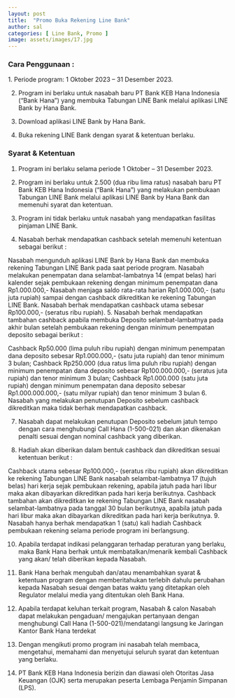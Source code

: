 ```yaml
---
layout: post
title:  "Promo Buka Rekening Line Bank"
author: sal
categories: [ Line Bank, Promo ]
image: assets/images/17.jpg
---
```

<h3>Cara Penggunaan :</h3>
1. Periode program: 1 Oktober 2023 – 31 Desember 2023.

2. Program ini berlaku untuk nasabah baru PT Bank KEB Hana Indonesia (“Bank Hana”) yang membuka Tabungan LINE Bank melalui aplikasi LINE Bank by Hana Bank.

3. Download aplikasi LINE Bank by Hana Bank.

4. Buka rekening LINE Bank dengan syarat & ketentuan berlaku.

<h3>Syarat & Ketentuan</h3>   

1. Program ini berlaku selama periode 1 Oktober – 31 Desember 2023.

2. Program ini berlaku untuk 2.500 (dua ribu lima ratus) nasabah baru PT Bank KEB Hana Indonesia (“Bank Hana”) yang melakukan pembukaan Tabungan LINE Bank melalui aplikasi LINE Bank by Hana Bank dan memenuhi syarat dan ketentuan.

3. Program ini tidak berlaku untuk nasabah yang mendapatkan fasilitas pinjaman LINE Bank.

4. Nasabah berhak mendapatkan cashback setelah memenuhi ketentuan sebagai berikut :

Nasabah mengunduh aplikasi LINE Bank by Hana Bank dan membuka rekening Tabungan LINE Bank pada saat periode program.
Nasabah melakukan penempatan dana selambat-lambatnya 14 (empat belas) hari kalender sejak pembukaan rekening dengan minimum penempatan dana Rp1.000.000,-
Nasabah menjaga saldo rata-rata harian Rp1.000.000,- (satu juta rupiah) sampai dengan cashback dikreditkan ke rekening Tabungan LINE Bank.
Nasabah berhak mendapatkan cashback utama sebesar Rp100.000,- (seratus ribu rupiah).
5. Nasabah berhak mendapatkan tambahan cashback apabila membuka Deposito selambat-lambatnya pada akhir bulan setelah pembukaan rekening dengan minimum penempatan deposito sebagai berikut :

Cashback Rp50.000 (lima puluh ribu rupiah) dengan minimum penempatan dana deposito sebesar Rp1.000.000,- (satu juta rupiah) dan tenor minimum 3 bulan;
Cashback Rp250.000 (dua ratus lima puluh ribu rupiah) dengan minimum penempatan dana deposito sebesar Rp100.000.000,- (seratus juta rupiah) dan tenor minimum 3 bulan;
Cashback Rp1.000.000 (satu juta rupiah) dengan minimum penempatan dana deposito sebesar Rp1.000.000.000,- (satu milyar rupiah) dan tenor minimum 3 bulan
6. Nasabah yang melakukan penutupan Deposito sebelum cashback dikreditkan maka tidak berhak mendapatkan cashback.

7. Nasabah dapat melakukan penutupan Deposito sebelum jatuh tempo dengan cara menghubungi Call Hana (1-500-021) dan akan dikenakan penalti sesuai dengan nominal cashback yang diberikan.

8. Hadiah akan diberikan dalam bentuk cashback dan dikreditkan sesuai ketentuan berikut :

Cashback utama sebesar Rp100.000,- (seratus ribu rupiah) akan dikreditkan ke rekening Tabungan LINE Bank nasabah selambat-lambatnya 17 (tujuh belas) hari kerja sejak pembukaan rekening, apabila jatuh pada hari libur maka akan dibayarkan dikreditkan pada hari kerja berikutnya.
Cashback tambahan akan dikreditkan ke rekening Tabungan LINE Bank nasabah selambat-lambatnya pada tanggal 30 bulan berikutnya, apabila jatuh pada hari libur maka akan dibayarkan dikreditkan pada hari kerja berikutnya.
9. Nasabah hanya berhak mendapatkan 1 (satu) kali hadiah Cashback pembukaan rekening selama periode program ini berlangsung.

10. Apabila terdapat indikasi pelanggaran terhadap peraturan yang berlaku, maka Bank Hana berhak untuk membatalkan/menarik kembali Cashback yang akan/ telah diberikan kepada Nasabah.

11. Bank Hana berhak mengubah dan/atau menambahkan syarat & ketentuan program dengan memberitahukan terlebih dahulu perubahan kepada Nasabah sesuai dengan batas waktu yang ditetapkan oleh Regulator melalui media yang ditentukan oleh Bank Hana.

12. Apabila terdapat keluhan terkait program, Nasabah & calon Nasabah dapat melakukan pengaduan/ mengajukan pertanyaan dengan menghubungi Call Hana (1-500-021)/mendatangi langsung ke Jaringan Kantor Bank Hana terdekat

13. Dengan mengikuti promo program ini nasabah telah membaca, mengetahui, memahami dan menyetujui seluruh syarat dan ketentuan yang berlaku.

14. PT Bank KEB Hana Indonesia berizin dan diawasi oleh Otoritas Jasa Keuangan (OJK) serta merupakan peserta Lembaga Penjamin Simpanan (LPS).
